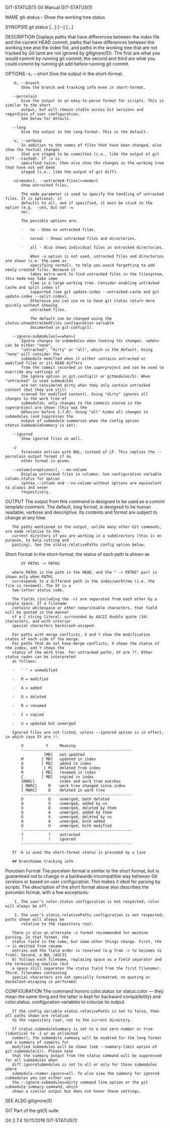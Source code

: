GIT-STATUS(1)                                 Git Manual                                 GIT-STATUS(1)

NAME
       git-status - Show the working tree status

SYNOPSIS
       git status [<options>...] [--] [<pathspec>...]

DESCRIPTION
       Displays paths that have differences between the index file and the current HEAD commit, paths
       that have differences between the working tree and the index file, and paths in the working
       tree that are not tracked by Git (and are not ignored by gitignore(5)). The first are what you
       would commit by running git commit; the second and third are what you could commit by running
       git add before running git commit.

OPTIONS
       -s, --short
           Give the output in the short-format.

       -b, --branch
           Show the branch and tracking info even in short-format.

       --porcelain
           Give the output in an easy-to-parse format for scripts. This is similar to the short
           output, but will remain stable across Git versions and regardless of user configuration.
           See below for details.

       --long
           Give the output in the long-format. This is the default.

       -v, --verbose
           In addition to the names of files that have been changed, also show the textual changes
           that are staged to be committed (i.e., like the output of git diff --cached). If -v is
           specified twice, then also show the changes in the working tree that have not yet been
           staged (i.e., like the output of git diff).

       -u[<mode>], --untracked-files[=<mode>]
           Show untracked files.

           The mode parameter is used to specify the handling of untracked files. It is optional: it
           defaults to all, and if specified, it must be stuck to the option (e.g.  -uno, but not -u
           no).

           The possible options are:

           ·   no - Show no untracked files.

           ·   normal - Shows untracked files and directories.

           ·   all - Also shows individual files in untracked directories.

               When -u option is not used, untracked files and directories are shown (i.e. the same as
               specifying normal), to help you avoid forgetting to add newly created files. Because it
               takes extra work to find untracked files in the filesystem, this mode may take some
               time in a large working tree. Consider enabling untracked cache and split index if
               supported (see git update-index --untracked-cache and git update-index --split-index),
               Otherwise you can use no to have git status return more quickly without showing
               untracked files.

               The default can be changed using the status.showUntrackedFiles configuration variable
               documented in git-config(1).

       --ignore-submodules[=<when>]
           Ignore changes to submodules when looking for changes. <when> can be either "none",
           "untracked", "dirty" or "all", which is the default. Using "none" will consider the
           submodule modified when it either contains untracked or modified files or its HEAD differs
           from the commit recorded in the superproject and can be used to override any settings of
           the ignore option in git-config(1) or gitmodules(5). When "untracked" is used submodules
           are not considered dirty when they only contain untracked content (but they are still
           scanned for modified content). Using "dirty" ignores all changes to the work tree of
           submodules, only changes to the commits stored in the superproject are shown (this was the
           behavior before 1.7.0). Using "all" hides all changes to submodules (and suppresses the
           output of submodule summaries when the config option status.submoduleSummary is set).

       --ignored
           Show ignored files as well.

       -z
           Terminate entries with NUL, instead of LF. This implies the --porcelain output format if no
           other format is given.

       --column[=<options>], --no-column
           Display untracked files in columns. See configuration variable column.status for option
           syntax.--column and --no-column without options are equivalent to always and never
           respectively.

OUTPUT
       The output from this command is designed to be used as a commit template comment. The default,
       long format, is designed to be human readable, verbose and descriptive. Its contents and format
       are subject to change at any time.

       The paths mentioned in the output, unlike many other Git commands, are made relative to the
       current directory if you are working in a subdirectory (this is on purpose, to help cutting and
       pasting). See the status.relativePaths config option below.

   Short Format
       In the short-format, the status of each path is shown as

           XY PATH1 -> PATH2

       where PATH1 is the path in the HEAD, and the " -> PATH2" part is shown only when PATH1
       corresponds to a different path in the index/worktree (i.e. the file is renamed). The XY is a
       two-letter status code.

       The fields (including the ->) are separated from each other by a single space. If a filename
       contains whitespace or other nonprintable characters, that field will be quoted in the manner
       of a C string literal: surrounded by ASCII double quote (34) characters, and with interior
       special characters backslash-escaped.

       For paths with merge conflicts, X and Y show the modification states of each side of the merge.
       For paths that do not have merge conflicts, X shows the status of the index, and Y shows the
       status of the work tree. For untracked paths, XY are ??. Other status codes can be interpreted
       as follows:

       ·   ' ' = unmodified

       ·   M = modified

       ·   A = added

       ·   D = deleted

       ·   R = renamed

       ·   C = copied

       ·   U = updated but unmerged

       Ignored files are not listed, unless --ignored option is in effect, in which case XY are !!.

           X          Y     Meaning
           -------------------------------------------------
                     [MD]   not updated
           M        [ MD]   updated in index
           A        [ MD]   added to index
           D         [ M]   deleted from index
           R        [ MD]   renamed in index
           C        [ MD]   copied in index
           [MARC]           index and work tree matches
           [ MARC]     M    work tree changed since index
           [ MARC]     D    deleted in work tree
           -------------------------------------------------
           D           D    unmerged, both deleted
           A           U    unmerged, added by us
           U           D    unmerged, deleted by them
           U           A    unmerged, added by them
           D           U    unmerged, deleted by us
           A           A    unmerged, both added
           U           U    unmerged, both modified
           -------------------------------------------------
           ?           ?    untracked
           !           !    ignored
           -------------------------------------------------

       If -b is used the short-format status is preceded by a line

       ## branchname tracking info

   Porcelain Format
       The porcelain format is similar to the short format, but is guaranteed not to change in a
       backwards-incompatible way between Git versions or based on user configuration. This makes it
       ideal for parsing by scripts. The description of the short format above also describes the
       porcelain format, with a few exceptions:

        1. The user’s color.status configuration is not respected; color will always be off.

        2. The user’s status.relativePaths configuration is not respected; paths shown will always be
           relative to the repository root.

       There is also an alternate -z format recommended for machine parsing. In that format, the
       status field is the same, but some other things change. First, the -> is omitted from rename
       entries and the field order is reversed (e.g from -> to becomes to from). Second, a NUL (ASCII
       0) follows each filename, replacing space as a field separator and the terminating newline (but
       a space still separates the status field from the first filename). Third, filenames containing
       special characters are not specially formatted; no quoting or backslash-escaping is performed.

CONFIGURATION
       The command honors color.status (or status.color — they mean the same thing and the latter is
       kept for backward compatibility) and color.status.<slot> configuration variables to colorize
       its output.

       If the config variable status.relativePaths is set to false, then all paths shown are relative
       to the repository root, not to the current directory.

       If status.submoduleSummary is set to a non zero number or true (identical to -1 or an unlimited
       number), the submodule summary will be enabled for the long format and a summary of commits for
       modified submodules will be shown (see --summary-limit option of git-submodule(1)). Please note
       that the summary output from the status command will be suppressed for all submodules when
       diff.ignoreSubmodules is set to all or only for those submodules where
       submodule.<name>.ignore=all. To also view the summary for ignored submodules you can either use
       the --ignore-submodules=dirty command line option or the git submodule summary command, which
       shows a similar output but does not honor these settings.

SEE ALSO
       gitignore(5)

GIT
       Part of the git(1) suite

Git 2.7.4                                     10/11/2018                                 GIT-STATUS(1)
